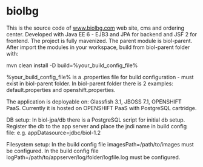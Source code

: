 biolbg
======
This is the source code of www.biolbg.com web site, cms and ordering center. 
Developed with Java EE 6 - EJB3 and JPA for backend and JSF 2 for frontend.
The project is fully mavenized.
The parent module is biol-parent.
After import the modules in your workspace, build from biol-parent folder with:

mvn clean install -D build=%your_build_config_file%

%your_build_config_file% is a .properties file for build configuration - must exist in biol-parent folder.
In biol-parent folder there is 2 examples: default.properties and openshift.properties. 

The application is deployable on: Glassfish 3.1, JBOSS 7.1, OPENSHIFT PaaS. 
Currently it is hosted on OPENSHIFT PaaS with PostgreSQL cartridge.

DB setup:
In biol-jpa/db there is a PostgreSQL script for initial db setup.
Register the db to the app server and place the jndi name in build config file: e.g. appDatasource=jdbc/biol-1.2

Filesystem setup:
In the build config file imagesPath=/path/to/images must be configured.
In the build config file logPath=/path/to/appserver/log/folder/logfile.log must be configured.
